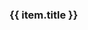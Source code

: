 <div v-for="(item, i) in linkList" :key="i">
  <h3>{{ item.title }}</h3>
  <div>
    <card :defaultValue="item.children"/>
  </div>
</div>

<script setup>
import { ref } from 'vue'

const linkList = ref([])

linkList.value = [{
  "title": "海外疫情数据",
  "children": []
}]
</script>